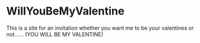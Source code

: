 # WillYouBeMyValentine

This is a site for an invitation whether you want me to be your valentines or not...... (YOU WILL BE MY VALENTINE)
